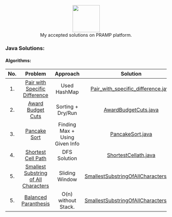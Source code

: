 <p align="center">
    <a href="https://www.hackerrank.com/jagrit_07">
        <img height=85 src="https://wicc.cornell.edu/img/pramp.png">
    </a>
    <br>My accepted solutions on PRAMP platform.
</p>


### Java Solutions:

#### Algorithms:


| No. |                                                              Problem                                                               |      Approach                   |                                                                                Solution                                                                                 |
|:---------:|:-----------------------------------------------------------------------------------------------------------------------------------:|:-----------------------------------------------------------------------------------------------------------------------------------:|:-------------------------------------------------------------------------------------------------------------------------------------------------------------------------:|
| 1. | [Pair with Specific Difference](https://www.pramp.com)                                                         |   Used HashMap             |[Pair_with_specific_difference.java](https://github.com/Jagrit29/Pramp_Java_Solutions/blob/master/Pramp/Codes/Pair_with_specific_difference.java)                          | 
| 2. | [Award Budget Cuts](https://www.pramp.com)                                                         |   Sorting + Dry/Run           |[AwardBudgetCuts.java](https://github.com/Jagrit29/Pramp_Java_Solutions/blob/master/Pramp/Codes/AwardBudgetCuts.java)                          |
| 3. | [Pancake Sort](https://www.pramp.com)                                      |   Finding Max + Using Given Info                |[PancakeSort.java](https://github.com/Jagrit29/Pramp_Java_Solutions/blob/master/Pramp/Codes/PancakeSort.java)                          |
| 4. | [Shortest Cell Path](https://www.pramp.com)                                   |       DFS Solution        |[ShortestCellath.java](https://github.com/Jagrit29/Pramp_Java_Solutions/blob/master/Pramp/Codes/ShortestCellPath.java)                          |
| 5. | [Smallest Substring of All Characters](https://www.pramp.com)                   |            Sliding Window                         |[SmallestSubstringOfAllCharacters.java](https://github.com/Jagrit29/Pramp_Java_Solutions/blob/master/Pramp/Codes/SmallestSubstringOfAllCharacters.java)                          |
| 5. | [Balanced Paranthesis ](https://www.pramp.com)                   |            O(n) without Stack.                        |[SmallestSubstringOfAllCharacters.java](https://github.com/Jagrit29/Pramp_Java_Solutions/blob/master/Pramp/Codes/SmallestSubstringOfAllCharacters.java)                          |





